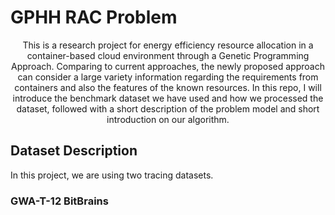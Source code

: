 <h1>GPHH RAC Problem</h1>

<p style ="text-align:center">This is a research project for energy efficiency resource allocation in a container-based cloud environment through a Genetic Programming Approach. Comparing to current approaches, the newly proposed approach can consider a large variety information regarding the requirements from containers and also the features of the known resources. In this repo, I will introduce the benchmark dataset we have used and how we processed the dataset, followed with a short description of the problem model and short introduction on our algorithm.</p>
<h2> Dataset Description</h2>
 In this project, we are using two tracing datasets. 
<h3> GWA-T-12 BitBrains </h3>
<p style =>
